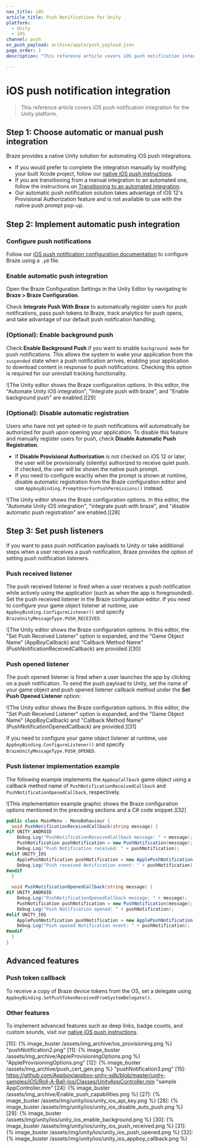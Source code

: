 ```yaml
---
nav_title: iOS
article_title: Push Notifications for Unity
platform:
  - Unity
  - iOS
channel: push
ex_push_payload: archive/apple/push_payload.json
page_order: 1
description: "This reference article covers iOS push notification integration for the Unity platform."

---
```


# iOS push notification integration

> This reference article covers iOS push notification integration for the Unity platform.

## Step 1: Choose automatic or manual push integration

Braze provides a native Unity solution for automating iOS push integrations.

- If you would prefer to complete the integration manually by modifying your built Xcode project, follow our [native iOS push instructions][8].
- If you are transitioning from a manual integration to an automated one, follow the instructions on [Transitioning to an automated integration][2].
- Our automatic push notification solution takes advantage of iOS 12's Provisional Authorization feature and is not available to use with the native push prompt pop-up.

## Step 2: Implement automatic push integration

### Configure push notifications

Follow our [iOS push notification configuration documentation][8] to configure Braze using a `.p8` file.

### Enable automatic push integration

Open the Braze Configuration Settings in the Unity Editor by navigating to **Braze > Braze Configuration**.

Check **Integrate Push With Braze** to automatically register users for push notifications, pass push tokens to Braze, track analytics for push opens, and take advantage of our default push notification handling.

### (Optional): Enable background push

Check **Enable Background Push** if you want to enable `background mode` for push notifications. This allows the system to wake your application from the `suspended` state when a push notification arrives, enabling your application to download content in response to push notifications. Checking this option is required for our uninstall tracking functionality.

![The Unity editor shows the Braze configuration options. In this editor, the "Automate Unity iOS integration", "Integrate push with braze", and "Enable background push" are enabled.][29]

### (Optional): Disable automatic registration

Users who have not yet opted-in to push notifications will automatically be authorized for push upon opening your application. To disable this feature and manually register users for push, check **Disable Automatic Push Registration**.

- If **Disable Provisional Authorization** is not checked on iOS 12 or later, the user will be provisionally (silently) authorized to receive quiet push. If checked, the user will be shown the native push prompt.
- If you need to configure exactly when the prompt is shown at runtime, disable automatic registration from the Braze configuration editor and use `AppboyBinding.PromptUserForPushPermissions()` instead.

![The Unity editor shows the Braze configuration options. In this editor, the "Automate Unity iOS integration", "integrate push with braze", and "disable automatic push registration" are enabled.][28]

## Step 3: Set push listeners

If you want to pass push notification payloads to Unity or take additional steps when a user receives a push notification, Braze provides the option of setting push notification listeners.

### Push received listener

The push received listener is fired when a user receives a push notification while actively using the application (such as when the app is foregrounded). Set the push received listener in the Braze configuration editor. If you need to configure your game object listener at runtime, use `AppboyBinding.ConfigureListener()` and specify `BrazeUnityMessageType.PUSH_RECEIVED`.

![The Unity editor shows the Braze configuration options. In this editor, the "Set Push Received Listener" option is expanded, and the "Game Object Name" (AppBoyCallback) and "Callback Method Name" (PushNotificationReceivedCallback) are provided.][30]

### Push opened listener

The push opened listener is fired when a user launches the app by clicking on a push notification. To send the push payload to Unity, set the name of your game object and push opened listener callback method under the **Set Push Opened Listener** option:

![The Unity editor shows the Braze configuration options. In this editor, the "Set Push Received Listener" option is expanded, and the "Game Object Name" (AppBoyCallback) and "Callback Method Name" (PushNotificationOpenedCallback) are provided.][31]

If you need to configure your game object listener at runtime, use `AppboyBinding.ConfigureListener()` and specify `BrazeUnityMessageType.PUSH_OPENED`.

### Push listener implementation example

The following example implements the `AppboyCallback` game object using a callback method name of `PushNotificationReceivedCallback` and `PushNotificationOpenedCallback`, respectively.

![This implementation example graphic shows the Braze configuration options mentioned in the preceding sections and a C# code snippet.][32]

```csharp
public class MainMenu : MonoBehaviour {
  void PushNotificationReceivedCallback(string message) {
#if UNITY_ANDROID
    Debug.Log("PushNotificationReceivedCallback message: " + message);
    PushNotification pushNotification = new PushNotification(message);
    Debug.Log("Push Notification received: " + pushNotification);   
#elif UNITY_IOS
    ApplePushNotification pushNotification = new ApplePushNotification(message);
    Debug.Log("Push received Notification event: " + pushNotification);   
#endif  
  }

  void PushNotificationOpenedCallback(string message) {
#if UNITY_ANDROID
    Debug.Log("PushNotificationOpenedCallback message: " + message);
    PushNotification pushNotification = new PushNotification(message);
    Debug.Log("Push Notification opened: " + pushNotification);  
#elif UNITY_IOS
    ApplePushNotification pushNotification = new ApplePushNotification(message);
    Debug.Log("Push opened Notification event: " + pushNotification);   
#endif  
  }
}
```

## Advanced features

### Push token callback

To receive a copy of Braze device tokens from the OS, set a delegate using `AppboyBinding.SetPushTokenReceivedFromSystemDelegate()`.

### Other features

To implement advanced features such as deep links, badge counts, and custom sounds, visit our [native iOS push instructions][8].

[1]: #manual-push-integration
[2]: {{site.baseurl}}/developer_guide/platform_integration_guides/unity/sdk_integration/ios/#transitioning-from-manual-to-automated-integration-ios
[8]: {{site.baseurl}}/developer_guide/platform_integration_guides/unity/push_notifications/ios/
[9]: https://developer.apple.com/ios/manage/overview/index.action "iOS Provisioning Portal"
[10]: {% image_buster /assets/img_archive/ios_provisioning.png %} "pushNotification2.png"
[11]: {% image_buster /assets/img_archive/AppleProvisioningOptions.png %} "AppleProvisioningOptions.png"
[12]: {% image_buster /assets/img_archive/push_cert_gen.png %} "pushNotification3.png"
[15]: https://github.com/Appboy/appboy-unity-sdk/blob/master/unity-samples/iOS/Roll-A-Ball-Ios/Classes/UnityAppController.mm "sample AppController.mm"
[24]: {% image_buster /assets/img_archive/Enable_push_capabilities.png %}
[27]: {% image_buster /assets/img/unity/ios/unity_ios_api_key.png %}
[28]: {% image_buster /assets/img/unity/ios/unity_ios_disable_auto_push.png %}
[29]: {% image_buster /assets/img/unity/ios/unity_ios_enable_background.png %}
[30]: {% image_buster /assets/img/unity/ios/unity_ios_push_received.png %}
[31]: {% image_buster /assets/img/unity/ios/unity_ios_push_opened.png %}
[32]: {% image_buster /assets/img/unity/ios/unity_ios_appboy_callback.png %}
